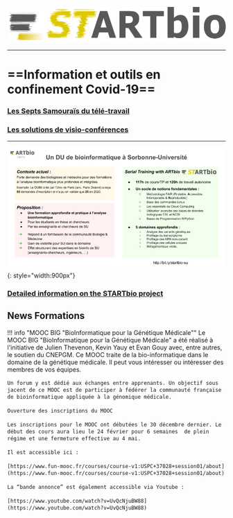 ![startbio_logo](images/startbio.png)

------

# ==Information et outils en confinement Covid-19==
### [Les Septs Samouraïs du télé-travail](Covid-19/sept-samouraïs.md)
### [Les solutions de visio-conférences](https://docs.google.com/document/d/1tKPEK71cIgny70yEWkH7HDHRwykgo_zq9iVaHUAt6YE/edit?usp=sharing)

-------

![startbio_logo](images/startbio_punchline.png){: style="width:900px"}

### [Detailed information on the STARTbio project](Curamus_project/)

## News Formations

!!! info "MOOC BIG "BioInformatique pour la Génétique Médicale""
    Le MOOC BIG "BioInformatique pour la Génétique Médicale" a été réalisé à l'initiative de Julien Thevenon, Kevin Yauy et Evan Gouy avec, entre autres, le soutien du CNEPGM.
    Ce MOOC traite de la bio-informatique dans le domaine de la génétique médicale. Il peut vous intéresser ou intéresser des membres de vos équipes.
    
    Un forum y est dédié aux échanges entre apprenants. Un objectif sous jacent de ce MOOC est de participer à fédérer la communauté française de bioinformatique appliquée à la génomique médicale.
    
    Ouverture des inscriptions du MOOC
    
    Les inscriptions pour le MOOC ont débutées le 30 décembre dernier. Le début des cours aura lieu le 24 février pour 6 semaines  de plein régime et une fermeture effective au 4 mai. 
    
    Il est accessible ici :
    
    [https://www.fun-mooc.fr/courses/course-v1:USPC+37028+session01/about](https://www.fun-mooc.fr/courses/course-v1:USPC+37028+session01/about)

    La “bande annonce” est également accessible via Youtube :
    
    [https://www.youtube.com/watch?v=UvQcNjuBW88](https://www.youtube.com/watch?v=UvQcNjuBW88)
